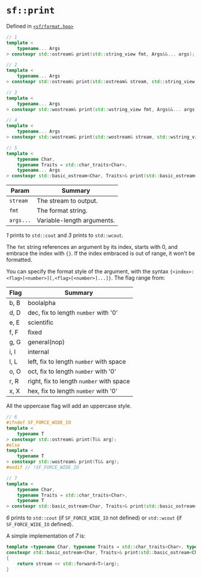 # `sf::print`
Defined in [`<sf/format.hpp>`](./index.md)
``` c++
// 1
template <
    typename... Args
> constexpr std::ostream& print(std::string_view fmt, Args&&... args);

// 2
template <
    typename... Args
> constexpr std::ostream& print(std::ostream& stream, std::string_view fmt, Args&&... args);

// 3
template <
    typename... Args
> constexpr std::wostream& print(std::wstring_view fmt, Args&&... args);

// 4
template <
    typename... Args
> constexpr std::wostream& print(std::wostream& stream, std::wstring_view fmt, Args&&... args);

// 5
template <
    typename Char, 
    typename Traits = std::char_traits<Char>, 
    typename... Args
> constexpr std::basic_ostream<Char, Traits>& print(std::basic_ostream<Char, Traits>& stream, std::basic_string_view<Char, Traits> fmt, Args&&... args);
```

|Param|Summary|
|-|-|
|`stream`|The stream to output.|
|`fmt`|The format string.|
|`args...`|Variable-length arguments.|

*1* prints to `std::cout` and *3* prints to `std::wcout`.

The `fmt` string references an argument by its index, starts with 0, and embrace the index with `{}`. If the index embraced is out of range, it won't be formatted.

You can specify the format style of the argument, with the syntax `{<index>:<flag>[<number>][,<flag>[<number>]...]}`. The flag range from:

|Flag|Summary|
|-|-|
|b, B|boolalpha|
|d, D|dec, fix to length `number` with '0'|
|e, E|scientific|
|f, F|fixed|
|g, G|general(nop)|
|i, I|internal|
|l, L|left, fix to length `number` with space|
|o, O|oct, fix to length `number` with '0'|
|r, R|right, fix to length `number` with space|
|x, X|hex, fix to length `number` with '0'|

All the uppercase flag will add an uppercase style.

``` c++
// 6
#ifndef SF_FORCE_WIDE_IO
template <
    typename T
> constexpr std::ostream& print(T&& arg);
#else
template <
    typename T
> constexpr std::wostream& print(T&& arg);
#endif // !SF_FORCE_WIDE_IO

// 7
template <
    typename Char, 
    typename Traits = std::char_traits<Char>, 
    typename T
> constexpr std::basic_ostream<Char, Traits>& print(std::basic_ostream<Char, Traits>& stream, T&& arg);
```

*6* prints to `std::cout` (if `SF_FORCE_WIDE_IO` not defined) or `std::wcout` (if `SF_FORCE_WIDE_IO` defined).

A simple implementation of *7* is:
``` c++
template <typename Char, typename Traits = std::char_traits<Char>, typename T>
constexpr std::basic_ostream<Char, Traits>& print(std::basic_ostream<Char, Traits>& stream, T&& arg)
{
    return stream << std::forward<T>(arg);
}
```
